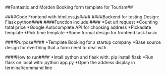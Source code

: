 ##Fantastic and Morden Booking form template for Tourism##

####Code Frontend with html,css,js####
####Backend for testing Design: Flask python####
####Function include:####
*Get url request
*Counting total price
*Google Autocomplete API for choosing address
*Pickadate template
*Pick time template
*Some formal design for frontend task basic

####Purpose####
*Template Booking for a startup company
*Base source design for everthing that a form need to deal with

####How to run####
*Intall python and flask with: pip install flask
*Run flask on local with: python app.py
*Open the address display in terminal/command line